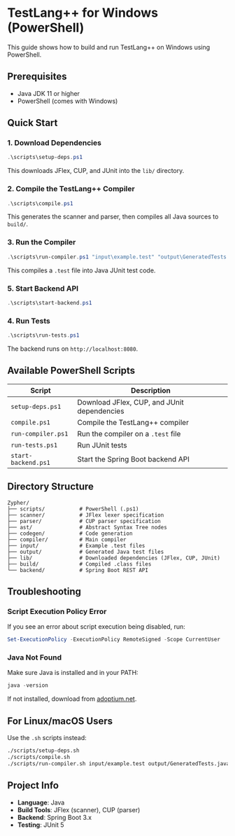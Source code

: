 # TestLang++ for Windows (PowerShell)

This guide shows how to build and run TestLang++ on Windows using PowerShell.

## Prerequisites

- Java JDK 11 or higher
- PowerShell (comes with Windows)

## Quick Start

### 1. Download Dependencies

```powershell
.\scripts\setup-deps.ps1
```

This downloads JFlex, CUP, and JUnit into the `lib/` directory.

### 2. Compile the TestLang++ Compiler

```powershell
.\scripts\compile.ps1
```

This generates the scanner and parser, then compiles all Java sources to `build/`.

### 3. Run the Compiler

```powershell
.\scripts\run-compiler.ps1 "input\example.test" "output\GeneratedTests.java"
```

This compiles a `.test` file into Java JUnit test code.

### 5. Start Backend API

```powershell
.\scripts\start-backend.ps1
```

### 4. Run Tests

```powershell
.\scripts\run-tests.ps1
```
The backend runs on `http://localhost:8080`.

## Available PowerShell Scripts

| Script | Description |
|--------|-------------|
| `setup-deps.ps1` | Download JFlex, CUP, and JUnit dependencies |
| `compile.ps1` | Compile the TestLang++ compiler |
| `run-compiler.ps1` | Run the compiler on a `.test` file |
| `run-tests.ps1` | Run JUnit tests |
| `start-backend.ps1` | Start the Spring Boot backend API |

## Directory Structure

```
Zypher/
├── scripts/           # PowerShell (.ps1)
├── scanner/           # JFlex lexer specification
├── parser/            # CUP parser specification
├── ast/               # Abstract Syntax Tree nodes
├── codegen/           # Code generation
├── compiler/          # Main compiler
├── input/             # Example .test files
├── output/            # Generated Java test files
├── lib/               # Downloaded dependencies (JFlex, CUP, JUnit)
├── build/             # Compiled .class files
└── backend/           # Spring Boot REST API
```

## Troubleshooting

### Script Execution Policy Error

If you see an error about script execution being disabled, run:

```powershell
Set-ExecutionPolicy -ExecutionPolicy RemoteSigned -Scope CurrentUser
```

### Java Not Found

Make sure Java is installed and in your PATH:

```powershell
java -version
```

If not installed, download from [adoptium.net](https://adoptium.net/).

## For Linux/macOS Users

Use the `.sh` scripts instead:

```bash
./scripts/setup-deps.sh
./scripts/compile.sh
./scripts/run-compiler.sh input/example.test output/GeneratedTests.java
```

## Project Info

- **Language**: Java
- **Build Tools**: JFlex (scanner), CUP (parser)
- **Backend**: Spring Boot 3.x
- **Testing**: JUnit 5

